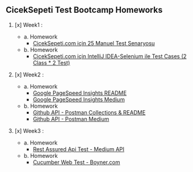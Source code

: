 ## CicekSepeti Test Bootcamp Homeworks
	 
1. [x] Week1 :
   - a. Homework
     - [CicekSepeti.com için 25 Manuel Test Senaryosu](https://docs.google.com/spreadsheets/d/1NTqHmwQaAtTzR5-AmmcBnlPUiGk-VMywjFRshyAxZSk/edit?usp=sharing) 
   - b. Homework
	 - [CicekSepeti.com için IntelliJ IDEA-Selenium ile Test Cases (2 Class * 2 Test) ](https://github.com/ciceksepetibootcamp/OnurErdemiroglu_Homework/tree/main/Week-1/HW-2)
	 
	 
2. [x] Week2  :
   - a. Homework
     - [Google PageSpeed Insights README](https://github.com/ciceksepetibootcamp/OnurErdemiroglu_Homework/tree/main/Week-2/HW-1) 
     - [Google PageSpeed Insights Medium](https://medium.com/@onurerdemiroglu/google-pagespeed-insights-nedir-nas%C4%B1l-kullan%C4%B1l%C4%B1r-cc9098d15599) 
   - b. Homework
	 - [Github API - Postman Collections & README](https://github.com/ciceksepetibootcamp/OnurErdemiroglu_Homework/tree/main/Week-2/HW-2)
	 - [Github API - Postman Medium](https://medium.com/@onurerdemiroglu/postman-ile-github-api-9ab69bde6088)
	 
3. [x] Week3 :
   - a. Homework
     - [Rest Assured Api Test - Medium API](https://github.com/ciceksepetibootcamp/OnurErdemiroglu_Homework/tree/main/Week-3/HW-1)
   - b. Homework
	 - [Cucumber Web Test - Boyner.com](https://github.com/ciceksepetibootcamp/OnurErdemiroglu_Homework/tree/main/Week-3/HW-2)